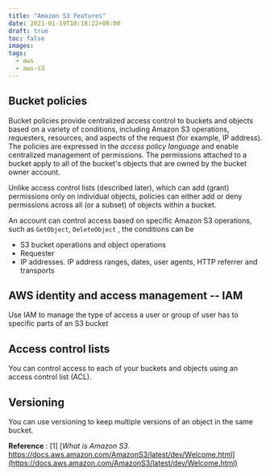 ```yaml
---
title: "Amazon S3 Features"
date: 2021-01-19T10:18:22+08:00
draft: true
toc: false
images:
tags:
  - aws
  - aws-s3
---
```


## Bucket policies

Bucket policies provide centralized access control to buckets and objects based on a variety of conditions, including Amazon S3 operations, requesters, resources, and aspects of the request (for example, IP address). The policies are expressed in the *access policy language* and enable centralized management of permissions. The permissions attached to a bucket apply to all of the bucket's objects that are owned by the bucket owner account.

Unlike access control lists (described later), which can add (grant) permissions only on individual objects, policies can either add or deny permissions across all (or a subset) of objects within a bucket.

An account can control access based on specific Amazon S3 operations, such as `GetObject`, `DeleteObject` , the conditions can be 

- S3 bucket operations and object operations 
- Requester
- IP addresses. IP address ranges, dates, user agents, HTTP referrer and transports

## AWS identity and access management -- IAM

Use IAM to manage the type of access a user or group of user has to specific parts of an S3 bucket

## Access control lists

You can control access to each of your buckets and objects using an access control list (ACL).

## Versioning

You can use versioning to keep multiple versions of an object in the same bucket.

**Reference**
: [1] [*What is Amazon S3*. https://docs.aws.amazon.com/AmazonS3/latest/dev/Welcome.html](https://docs.aws.amazon.com/AmazonS3/latest/dev/Welcome.html)
